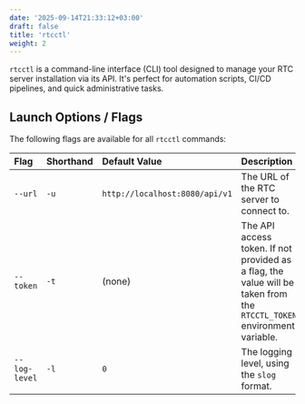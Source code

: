 ```yaml
---
date: '2025-09-14T21:33:12+03:00'
draft: false
title: 'rtcctl'
weight: 2
---
```


`rtcctl` is a command-line interface (CLI) tool designed to manage your RTC server installation via its API. It's perfect for automation scripts, CI/CD pipelines, and quick administrative tasks.

## Launch Options / Flags

The following flags are available for all `rtcctl` commands:

| Flag          | Shorthand | Default Value                  | Description                                                                                                            |
|:--------------|:----------|:-------------------------------|:-----------------------------------------------------------------------------------------------------------------------|
| `--url`       | `-u`      | `http://localhost:8080/api/v1` | The URL of the RTC server to connect to.                                                                               |
| `--token`     | `-t`      | (none)                         | The API access token. If not provided as a flag, the value will be taken from the `RTCCTL_TOKEN` environment variable. |
| `--log-level` | `-l`      | `0`                            | The logging level, using the `slog` format.                                                                            |
